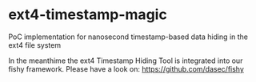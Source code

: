 # ext4-timestamp-magic
PoC implementation for nanosecond timestamp-based data hiding in the ext4 file system

In the meanthime the ext4 Timestamp Hiding Tool is integrated into our fishy framework.
Please have a look on: https://github.com/dasec/fishy

